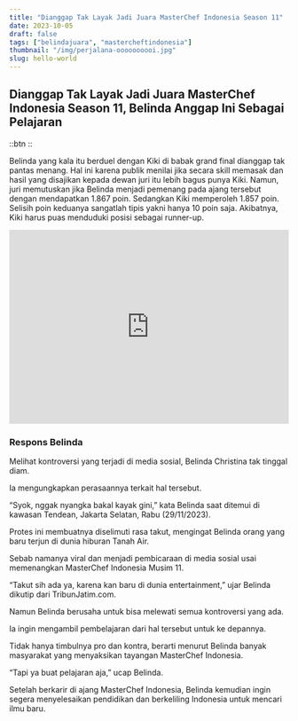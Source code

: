 ```yaml
---
title: "Dianggap Tak Layak Jadi Juara MasterChef Indonesia Season 11"
date: 2023-10-05
draft: false
tags: ["belindajuara", "mastercheftindonesia"]
thumbnail: "/img/perjalana-oooooooooi.jpg"
slug: hello-world
---
```


Dianggap Tak Layak Jadi Juara MasterChef Indonesia Season 11, Belinda Anggap Ini Sebagai Pelajaran
---

::btn
::

Belinda yang kala itu berduel dengan Kiki di babak grand final dianggap tak pantas menang.
Hal ini karena publik menilai jika secara skill memasak dan hasil yang disajikan kepada dewan juri itu lebih bagus punya Kiki.
Namun, juri memutuskan jika Belinda menjadi pemenang pada ajang tersebut dengan mendapatkan 1.867 poin. Sedangkan Kiki memperoleh 1.857 poin.
Selisih poin keduanya sangatlah tipis yakni hanya 10 poin saja.
Akibatnya, Kiki harus puas menduduki posisi sebagai runner-up.

<iframe loading="lazy" style="border: 0; top: 0; left: 0; width: 100%; height: 350px;" src="https://asset-2.tstatic.net/tribunnewswiki/foto/bank/images/Mengen-00000000000000000.jpg" title="YouTube video player" frameborder="0" allow="accelerometer; autoplay; clipboard-write; encrypted-media; gyroscope; picture-in-picture; web-share" allowfullscreen></iframe>

### Respons Belinda

Melihat kontroversi yang terjadi di media sosial, Belinda Christina tak tinggal diam.

Ia mengungkapkan perasaannya terkait hal tersebut.

“Syok, nggak nyangka bakal kayak gini,” kata Belinda saat ditemui di kawasan Tendean, Jakarta Selatan, Rabu (29/11/2023).

Protes ini membuatnya diselimuti rasa takut, mengingat Belinda orang yang baru terjun di dunia hiburan Tanah Air.

Sebab namanya viral dan menjadi pembicaraan di media sosial usai memenangkan MasterChef Indonesia Musim 11.

“Takut sih ada ya, karena kan baru di dunia entertainment,” ujar Belinda dikutip dari TribunJatim.com.

Namun Belinda berusaha untuk bisa melewati semua kontroversi yang ada.

Ia ingin mengambil pembelajaran dari hal tersebut untuk ke depannya.

Tidak hanya timbulnya pro dan kontra, berarti menurut Belinda banyak masyarakat yang menyaksikan tayangan MasterChef Indonesia.

“Tapi ya buat pelajaran aja,” ucap Belinda.

Setelah berkarir di ajang MasterChef Indonesia, Belinda kemudian ingin segera menyelesaikan pendidikan dan berkeliling Indonesia untuk mencari ilmu baru.

